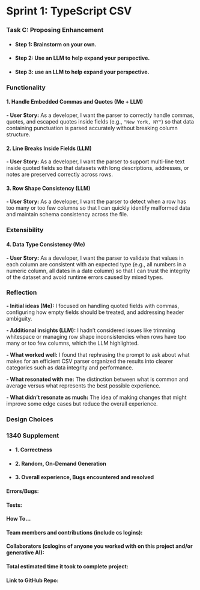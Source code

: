# Sprint 1: TypeScript CSV

### Task C: Proposing Enhancement

- #### Step 1: Brainstorm on your own.

- #### Step 2: Use an LLM to help expand your perspective.

- #### Step 3: use an LLM to help expand your perspective.

### Functionality

#### 1. Handle Embedded Commas and Quotes (Me + LLM)
**- User Story:** As a developer, I want the parser to correctly handle commas, quotes, and escaped quotes inside fields (e.g., `"New York, NY"`) so that data containing punctuation is parsed accurately without breaking column structure.

#### 2. Line Breaks Inside Fields (LLM)
**- User Story:** As a developer, I want the parser to support multi-line text inside quoted fields so that datasets with long descriptions, addresses, or notes are preserved correctly across rows.

#### 3. Row Shape Consistency (LLM)
**- User Story:** As a developer, I want the parser to detect when a row has too many or too few columns so that I can quickly identify malformed data and maintain schema consistency across the file.

### Extensibility

#### 4. Data Type Consistency (Me)
**- User Story:** As a developer, I want the parser to validate that values in each column are consistent with an expected type (e.g., all numbers in a numeric column, all dates in a date column) so that I can trust the integrity of the dataset and avoid runtime errors caused by mixed types.

### Reflection

**- Initial ideas (Me):** I focused on handling quoted fields with commas, configuring how empty fields should be treated, and addressing header ambiguity.  

**- Additional insights (LLM):** I hadn’t considered issues like trimming whitespace or managing row shape inconsistencies when rows have too many or too few columns, which the LLM highlighted.  

**- What worked well:** I found that rephrasing the prompt to ask about what makes for an efficient CSV parser organized the results into clearer categories such as data integrity and performance.  

**- What resonated with me:** The distinction between what is common and average versus what represents the best possible experience.  

**- What didn’t resonate as much:** The idea of making changes that might improve some edge cases but reduce the overall experience.  


### Design Choices

### 1340 Supplement

- #### 1. Correctness

- #### 2. Random, On-Demand Generation

- #### 3. Overall experience, Bugs encountered and resolved
#### Errors/Bugs:
#### Tests:
#### How To…

#### Team members and contributions (include cs logins):

#### Collaborators (cslogins of anyone you worked with on this project and/or generative AI):
#### Total estimated time it took to complete project:
#### Link to GitHub Repo:  
